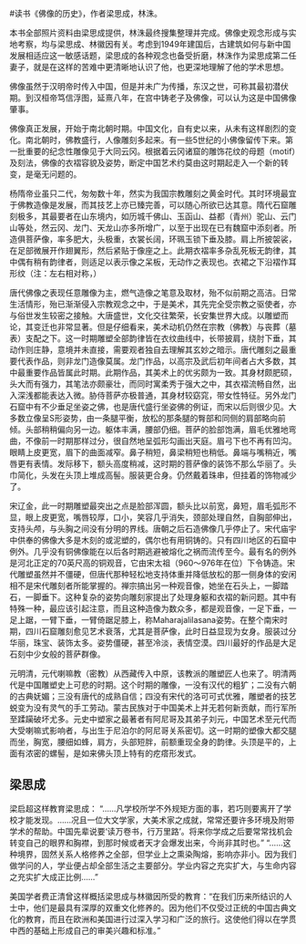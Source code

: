 \#读书《佛像的历史》，作者梁思成，林洙。

本书全部照片资料由梁思成提供，林洙最终搜集整理并完成。佛像史观念形成与实地考察，均与梁思成、林徽因有关。考虑到1949年建国后，古建筑如何与新中国发展相适应这一敏感话题，梁思成的各种观念也备受折磨，林洙作为梁思成第二任妻子，就是在这样的苦难中更清晰地认识了他，也更深地理解了他的学术思想。

佛像虽然于汉明帝时传入中国，但是并未广为传播，东汉之世，可称其最初潜伏期。到汉桓帝笃信浮图，延熹八年，在宫中铸老子及佛像，可以认为这是中国佛像肇事。

佛像真正发展，开始于南北朝时期。中国文化，自有史以来，从未有这样剧烈的变化。南北朝时，佛教盛行，人像雕刻多起来。有一些5世纪的小佛像留传下来。第一批重要的纪念性雕像见于大同云冈。根据着云冈诸窟的雕饰花纹的母题（motif）及刻法，佛像的衣褶容貌及姿势，断定中国艺术约莫由这时期起走入一个新的转变，是毫无问题的。

杨隋帝业虽只二代，匆匆数十年，然实为我国宗教雕刻之黄金时代。其时环境最宜于佛教造像是发展，而其技艺上亦已臻完善，可以随心所欲已达其意。隋代石窟雕刻极多，其最要者在山东境内，如历城千佛山、玉函山、益都（青州）驼山、云门山等处，然云冈、龙门、天龙山亦多所增广，以至于出现在已有魏窟中添刻者。所造俱菩萨像，率多肥大，头极重，衣裳长阔，环珮玉锁下垂及膝。肩上所披袈裟，在足部微展开作翅翼形，然后紧贴于像座之上。此期衣褶率多杂乱死板无韵律，其中偶有稍有韵律者，则适足以表示像之呆板，无动作之表现也。衣裙之下沿褶作耳形纹（注：左右相对称，）

唐代佛像之表现任意雕像为主，燃气造像之笔意及取材，殆不似前期之高洁。日常生活情形，殆已渐渐侵入宗教观念之中，于是美术，其先完全受宗教之驱使者，亦与俗世发生较密之接触。大唐盛世，文化交往繁荣，长安集世界大成。以雕塑而论，其变迁也非常显著。但是仔细看来，美术动机仍然在宗教（佛教）与丧葬（墓表）支配之下。这一时期雕塑全部韵律皆在衣纹曲线中，长带披肩，绕肘下垂，其动作则庄静，意境并未直接，需要观者独自去理解其玄妙之暗示。唐代雕刻之最重要代表作品，则非龙门造像莫属。龙门作品，以高宗及武后初年间者占大多数，其中最重要作品皆属此时期。此期作品，其美术上的优劣颇为一致。其身材颇肥硕，头大而有强力，其笔法亦颇豪壮，而同时寓柔秀于强大之中，其衣褶流畅自然，出入深浅都能表达入微。胁侍菩萨亦极普通，其身材较窈窕，带女性特征。另外龙门石窟中有不少垂足坐姿之佛，也是唐代盛行坐姿佛的例证，而宋以后则很少见。大多数立像呈S形姿势，由一条腿平衡，放松的那条腿的臀部和同侧的肩部略向前倾。头部稍稍偏向另一边。躯体丰满，腰部仍细。菩萨的脸部饱满，眉毛优雅地弯曲，不像前一时期那样过分，很自然地呈弧形勾画出天庭。眉弓下也不再有凹沟。眼睛上皮更宽，眉下的曲面减窄。鼻子稍短，鼻梁稍短也稍低。鼻端与嘴稍近，嘴唇更有表情。发际移下，额头高度稍减，这时期的菩萨像的装饰不那么华丽了。头巾简化，头发在头顶上堆成高髻。服装更合身。仍然戴着珠串，但挂着的饰物减少了。

宋辽金，此一时期雕塑最突出之点是脸部浑圆，额头比以前宽，鼻短，眉毛弧形不显，眼上皮更宽，嘴唇较厚，口小，笑容几乎消失，颈部处理自然，自胸部伸出，支持头颅，与头胸之间没有分明的界线。唐朝之后石造佛像几乎停止了。宋代庙宇中供奉的佛像大多是木刻的或泥塑的，偶尔也有用铜铸的。只有四川地区的石窟中例外。几乎没有铜佛像能在以后各时期逃避被熔化之祸而流传至今。最有名的例外是河北正定的70英尺高的铜观音，它由宋太祖（960～976年在位）下令铸造。宋代雕塑虽然并不僵硬，但唐代那种轻松地支持体重并降低放松的那一侧身体的安闲相不是宋代雕刻者所能掌握的。禅宗搞出另一种观音像，她坐在石头上，一脚踏石，一脚垂下。这种复杂的姿势向雕刻家提出了处理身躯和衣褶的新问题。其中有特殊一种，最应该引起注意，而且这种造像为数众多，都是观音像，一足下垂，一足上踞，一臂下垂，一臂倚踞足膝上，称Maharajalilasana姿势。在整个南宋时期，四川石窟雕刻愈见艺术衰落，尤其是菩萨像，此时日益显现为女身。服装过分华丽，珠宝、装饰太多。姿势僵硬，甚至冷淡，表情空漠。四川最好的作品是大足石刻中少女般的菩萨群像。

元明清，元代喇嘛教（密教）从西藏传入中原，该教派的雕塑匠人也来了。明清两代是中国雕塑史上可悲的时期。这个时期的雕像，一没有汉代的粗犷；二没有六朝的古典妩媚；三没有唐代的成熟自信；四没有宋代的洛可可式优雅，雕塑者的技艺蜕变为没有灵气的手工劳动。蒙古民族对于中国美术上并无若何新贡献，而行军所至蹂躏破坏尤多。元史中塑家之最著者有阿尼哥及其弟子刘元，中国艺术至元代而大受喇嘛式影响者，与出生于尼泊尔的阿尼哥关系密切。这一时期的塑像大都交腿而坐，胸宽，腰细如蜂，肩方，头部短胖，前额重现全身的韵律。头顶是平的，上面有浓密的螺髻，是如来佛头顶上特有的疙瘩形发式。

## 梁思成 ##
梁启超这样教育梁思成：
“……凡学校所学不外规矩方面的事，若巧则要离开了学校才能发现。……况且一位大文学家，大美术家之成就，常常还要许多环境及附带学术的帮助。中国先辈说要‘读万卷书，行万里路’。将来你学成之后要常常找机会转变自己的眼界和胸襟，到那时候或者天才会爆发出来，今尚非其时也。”
“……这种境界，固然关系人格修养之全部，但学业上之熏染陶熔，影响亦非小。因为我们做学问的人，学业便占却全部生活之主要部分。学业内容之充实扩大，与生命内容之充实扩大成正比例……”

美国学者费正清曾这样概括梁思成与林徽因所受的教育：“在我们历来所结识的人士中，他们是最具有深厚的双重文化修养的。因为他们不仅受过正统的中国古典文化的教育，而且在欧洲和美国进行过深入学习和广泛的旅行。这使他们得以在学贯中西的基础上形成自己的审美兴趣和标准。”